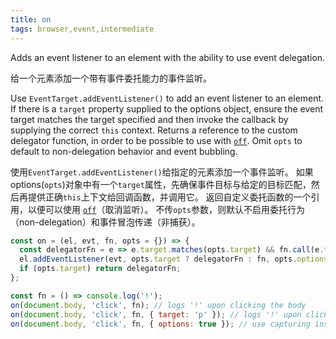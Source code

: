 ```yaml
---
title: on
tags: browser,event,intermediate
---
```


Adds an event listener to an element with the ability to use event delegation.

给一个元素添加一个带有事件委托能力的事件监听。

Use `EventTarget.addEventListener()` to add an event listener to an element.
If there is a `target` property supplied to the options object, ensure the event target matches the target specified and then invoke the callback by supplying the correct `this` context.
Returns a reference to the custom delegator function, in order to be possible to use with [`off`](#off).
Omit `opts` to default to non-delegation behavior and event bubbling.

使用`EventTarget.addEventListener()`给指定的元素添加一个事件监听。
如果options(`opts`)对象中有一个`target`属性，先确保事件目标与给定的目标匹配，然后再提供正确`this`上下文给回调函数，并调用它。
返回自定义委托函数的一个引用，以便可以使用 [`off`](#off)（取消监听）。
不传`opts`参数，则默认不启用委托行为（non-delegation）和事件冒泡传递（非捕获）。

```js
const on = (el, evt, fn, opts = {}) => {
  const delegatorFn = e => e.target.matches(opts.target) && fn.call(e.target, e);
  el.addEventListener(evt, opts.target ? delegatorFn : fn, opts.options || false);
  if (opts.target) return delegatorFn;
};
```

```js
const fn = () => console.log('!');
on(document.body, 'click', fn); // logs '!' upon clicking the body
on(document.body, 'click', fn, { target: 'p' }); // logs '!' upon clicking a `p` element child of the body
on(document.body, 'click', fn, { options: true }); // use capturing instead of bubbling
```
